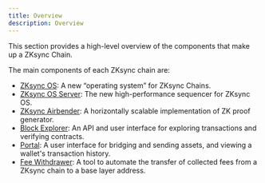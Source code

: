 ```yaml
---
title: Overview
description: Overview
---
```


This section provides a high-level overview of the components that make up a ZKsync Chain.

The main components of each ZKsync chain are:

- [ZKsync OS](/zk-stack/components/zksync-os): A new “operating system” for ZKsync Chains.
- [ZKsync OS Server](/zk-stack/components/zksync-os): The new high-performance sequencer for ZKsync OS.
- [ZKsync Airbender](/zk-stack/components/zksync-airbender): A horizontally scalable implementation of ZK proof generator.
- [Block Explorer](/zk-stack/components/block-explorer): An API and user interface for exploring transactions and verifying contracts.
- [Portal](/zk-stack/components/portal): A user interface for bridging and sending assets, and viewing a wallet's transaction history.
- [Fee Withdrawer](/zk-stack/components/fee-withdrawer): A tool to automate the transfer of collected fees from a ZKsync chain to a base layer address.
